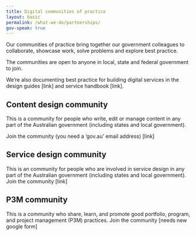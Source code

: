 ```yaml
---
title: Digital communities of practice
layout: basic
permalink: /what-we-do/partnerships/
gov-speak: true
---
```


Our communities of practice bring together our government colleagues to collaborate, showcase work, solve problems and explore best practice. 

The communities are open to anyone in local, state and federal government to join.

We’re also documenting best practice for building digital services in the design guides [link] and service handbook [link].

## Content design community

This is a community for people who write, edit or manage content in any part of the Australian government (including states and local government).

Join the community (you need a ‘gov.au’ email address) [link]

## Service design community

This is an community for people who are involved in service design in any part of the Australian government (including states and local government). 
Join the community [link]

## P3M community

This is a community who share, learn, and promote good portfolio, program, and project management (P3M) practices.
Join the community [needs new google form]
